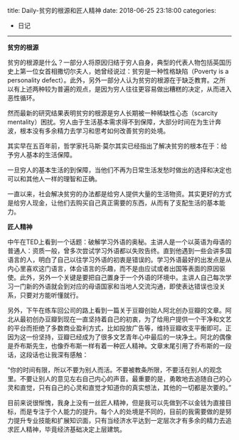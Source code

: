 title: Daily-贫穷的根源和匠人精神
date: 2018-06-25 23:18:00
categories:
- 日记

---

**贫穷的根源**

贫穷的根源是什么？一部分人将原因归结于穷人自身，典型的代表人物包括英国历史上第一位女首相撒切尔夫人，她曾经说过：贫穷是一种性格缺陷（Poverty is a personality defect）。此外，另外一部分人认为贫穷的根源在于缺乏教育。之所以有上述两种较为普遍的观点，是因为穷人往往更容易做出糟糕的决定，从而进入恶性循环。

然而最新的研究结果表明贫穷的根源是穷人长期被一种稀缺性心态（scarcity mentality）困扰。穷人由于生活基本需求得不到保障，大部分时间在为生计奔波，根本没有多余精力去学习和思考如何改善贫穷的处境。

其实早在五百年前，哲学家托马斯·莫尔其实已经指出了解决贫穷的根本在于：给予穷人基本的生活保障。

一旦穷人的基本生活的到保障，当他们不再为日常生活发愁时做出的选择和决定也可以和其他人一样的理智和正确。

一直以来，社会解决贫穷的办法都是给穷人提供大量的生活物资。其实更好的方式是给穷人现金，让他们去购买自己真正需要的东西，从而有了支配生活的基本能力。

**匠人精神**

中午在TED上看到一个话题：破解学习外语的奥秘。主讲人是一个以英语为母语的普通人：资质一般，曾多次尝试学习外语都以失败告终。直到他遇到一些会讲多国语言的人，明白了自己以往学习外语的初衷是错误的。学习外语最好的出发点是从内心里喜欢这门语言，体会语言的乐趣，而不是由应试或者出国等表面的原因驱使。此外，另外一个关键是要把自己置身于一个外语的环境中。主讲人自己每次学习一门新的外语就会到对应的母语国家和当地人交流沟通，即使表达错误也没关系，只要对方能听懂就行。

另外，下午在练车回公司的路上看到一篇关于豆瓣创始人阿北创办豆瓣的文章。阿北从最初创办豆瓣到现在一直坚持着自己的初衷，为了给用户提供一个干净和文艺的平台而拒绝了多数商业盈利方式，比如投放广告等，维持豆瓣收支平衡即可。正因为这一份坚持，豆瓣已经成为了很多文艺青年心中最后的一块净土。阿北的偶像是乔布斯先生，也像乔布斯一样有着一种匠人精神。文章末尾引用了乔布斯的一段话，这段话也让我深有感触：

“你的时间有限，所以不要为别人而活。不要被教条所限，不要活在别人的观念里。不要让别人的意见左右自己内心的声音。最重要的是，勇敢地去追随自己的心灵和直觉，只有自己的心灵和直觉才知道你的真实想法，其他的一切都是次要的。”

目前来说很惭愧，我身上没有一丝匠人精神，但是我可以先做到不以金钱为直接目标，而是专注于个人能力的提升。每个人的处境是不同的，目前的我需要做的是努力提升专业技能和扩展知识面，只有当经济水平达到一定层次才有多余的精力去追求匠人精神，毕竟经济基础决定上层建筑。



